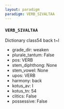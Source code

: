 ```yaml
---
layout: paradigm
paradigm: VERB_SIVALTAA
---
```

### ` VERB_SIVALTAA `

Dictionary class54 back t~l
* grade_dir: weaken
* plurale_tantum: False
* pos: VERB
* stem_diphthong: None
* stem_vowel: None
* upos: VERB
* harmony: back
* kotus_av: I
* kotus_tn: 54
* clitics: False
* possessive: False
